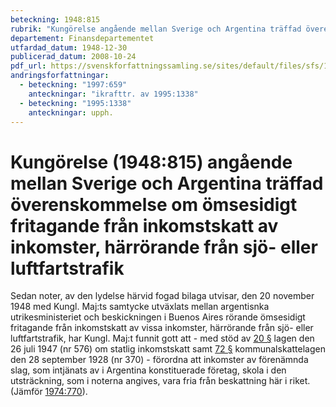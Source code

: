 ```yaml
---
beteckning: 1948:815
rubrik: "Kungörelse angående mellan Sverige och Argentina träffad överenskommelse om ömsesidigt fritagande från inkomstskatt av inkomster, härrörande från sjö- eller luftfartstrafik"
departement: Finansdepartementet
utfardad_datum: 1948-12-30
publicerad_datum: 2008-10-24
pdf_url: https://svenskforfattningssamling.se/sites/default/files/sfs/1948-12/SFS1948-815.pdf
andringsforfattningar:
  - beteckning: "1997:659"
    anteckningar: "ikrafttr. av 1995:1338"
  - beteckning: "1995:1338"
    anteckningar: upph.
---
```


# Kungörelse (1948:815) angående mellan Sverige och Argentina träffad överenskommelse om ömsesidigt fritagande från inkomstskatt av inkomster, härrörande från sjö- eller luftfartstrafik

Sedan noter, av den lydelse härvid fogad bilaga utvisar, den 20 november 1948 med Kungl. Maj:ts samtycke utväxlats mellan argentisnka utrikesministeriet och beskickningen i Buenos Aires rörande ömsesidigt fritagande från inkomstskatt av vissa inkomster, härrörande från sjö- eller luftfartstrafik, har Kungl. Maj:t funnit gott att - med stöd av [20 §](#20) lagen den 26 juli 1947 (nr 576) om statlig inkomstskatt samt [72 §](#72) kommunalskattelagen den 28 september 1928 (nr 370) - förordna att inkomster av förenämnda slag, som intjänats av i Argentina konstituerade företag, skola i den utsträckning, som i noterna angives, vara fria från beskattning här i riket. (Jämför [1974:770](https://selex.se/eli/sfs/1974/770)).